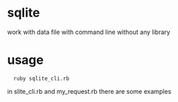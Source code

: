 # sqlite
work with data file with command line without any library

# usage 
```
  ruby sqlite_cli.rb
 ```
 in slite_cli.rb and my_request.rb there are some examples

